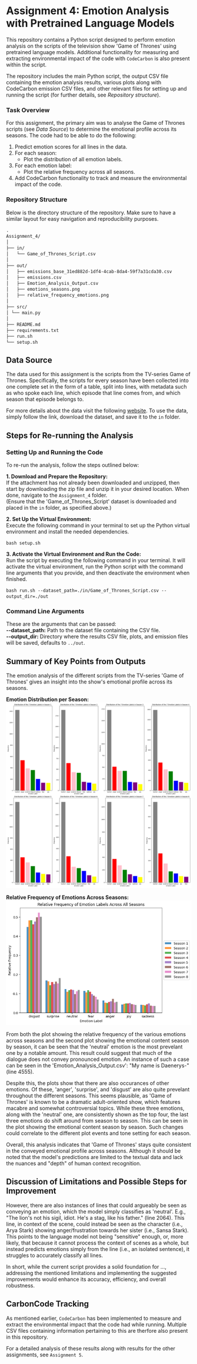 # Assignment 4: Emotion Analysis with Pretrained Language Models
This repository contains a Python script designed to perform emotion analysis on the scripts of the television show 'Game of Thrones' using pretrained language models. Additional functionality for measuring and extracting environmental impact of the code with `CodeCarbon` is also present within the script.

The repository includes the main Python script, the output CSV file containing the emotion analysis results, various plots along with CodeCarbon emission CSV files, and other relevant files for setting up and running the script (for further details, see *Repository structure*).

### Task Overview
For this assignment, the primary aim was to analyse the Game of Thrones scripts (see *Data Source*) to determine the emotional profile across its seasons. The code had to be able to do the following:  
1. Predict emotion scores for all lines in the data.
2. For each season:
    - Plot the distribution of all emotion labels.
3. For each emotion label:
    - Plot the relative frequency across all seasons.
4. Add CodeCarbon functionality to track and measure the environmental impact of the code. 

### Repository Structure
Below is the directory structure of the repository. Make sure to have a similar layout for easy navigation and reproducibility purposes.  
```
.
Assignment_4/
│
├── in/
│   └── Game_of_Thrones_Script.csv
│
├── out/
│   ├── emissions_base_31ed882d-1df4-4cab-8da4-59f7a31cda30.csv
│   ├── emissions.csv
│   ├── Emotion_Analysis_Output.csv
│   ├── emotions_seasons.png
│   ├── relative_frequency_emotions.png
│
├── src/
│ └── main.py
│
├── README.md
├── requirements.txt
├── run.sh
└── setup.sh

```

## Data Source
The data used for this assignment is the scripts from the TV-series Game of Thrones. Specifically, the scripts for every season have been collected into one complete set in the form of a table, split into lines, with metadata such as who spoke each line, which episode that line comes from, and which season that episode belongs to.

For more details about the data visit the following [website](https://www.kaggle.com/datasets/albenft/game-of-thrones-script-all-seasons?select=Game_of_Thrones_Script.csv). To use the data, simply follow the link, download the dataset, and save it to the `in` folder.

## Steps for Re-running the Analysis
### Setting Up and Running the Code
To re-run the analysis, follow the steps outlined below:

**1. Download and Prepare the Repository:**  
If the attachment has not already been downloaded and unzipped, then start by downloading the zip file and unzip it in your desired location. When done, navigate to the `Assignment_4` folder.  
(Ensure that the 'Game_of_Thrones_Script' dataset is downloaded and placed in the `in` folder, as specified above.)

**2. Set Up the Virtual Environment:**  
Execute the following command in your terminal to set up the Python virtual environment and install the needed dependencies.
```
bash setup.sh 
```

**3. Activate the Virtual Environment and Run the Code:**  
Run the script by executing the following command in your terminal. It will activate the virtual environment, run the Python script with the command line arguments that you provide, and then deactivate the environment when finished.
```
bash run.sh --dataset_path=./in/Game_of_Thrones_Script.csv --output_dir=./out
```

### Command Line Arguments
These are the arguments that can be passed:  
**--dataset_path:** Path to the dataset file containing the CSV file.  
**--output_dir:** Directory where the results CSV file, plots, and emission files will be saved, defaults to `../out`.   

## Summary of Key Points from Outputs
The emotion analysis of the different scripts from the TV-series 'Game of Thrones' gives an insight into the show's emotional profile across its seasons.

**Emotion Distribution per Season:**  
![Emotion Distribution per Season](./out/emotions_seasons.png)

**Relative Frequency of Emotions Across Seasons:**  
![Relative Frequency of Emotions Across Seasons](./out/relative_frequency_emotions.png)

From both the plot showing the relative frequency of the various emotions across seasons and the second plot showing the emotional content season by season, it can be seen that the 'neutral' emotion is the most prevelant one by a notable amount. This result could suggest that much of the dialogue does not convey pronounced emotion. An instance of such a case can be seen in the 'Emotion_Analysis_Output.csv': "My name is Daenerys-" (line 4555).

Despite this, the plots show that there are also occurances of other emotions. Of these, 'anger', 'surprise', and 'disgust' are also quite prevelant throughout the different seasons. This seems plausible, as 'Game of Thrones' is known to be a dramatic adult-oriented show, which features macabre and somewhat controversial topics.
While these three emotions, along with the 'neutral' one, are consistently shown as the top four, the last three emotions do shift around from season to season. This can be seen in the plot showing the emotional content season by season. Such changes could correlate to the different plot events and tone setting for each season.

Overall, this analysis indicates that 'Game of Thrones' stays quite consistent in the conveyed emotional profile across seasons. Although it should be noted that the model's predictions are limited to the textual data and lack the nuances and "depth" of human context recognition.  

## Discussion of Limitations and Possible Steps for Improvement  

However, there are also instances of lines that could argueably be seen as conveying an emotion, which the model simply classifies as 'neutral'. E.g., "The lion's not his sigil, idiot. He's a stag, like his father." (line 2064). This line, in context of the scene, could instead be seen as the character (i.e., Arya Stark) showing anger/frustration towards her sister (i.e., Sansa Stark).
This points to the language model not being "sensitive" enough, or, more likely, that because it cannot process the context of scenes as a whole, but instead predicts emotions simply from the line (i.e., an isolated sentence), it struggles to accurately classify all lines.

In short, while the current script provides a solid foundation for ..., addressing the mentioned limitations and implementing the suggested improvements would enhance its accuracy, efficiency, and overall robustness.

## CarbonCode Tracking
As mentioned earlier, `CodeCarbon` has been implemented to measure and extract the environmental impact that the code had while running. Multiple CSV files containing information pertaining to this are therfore also present in this repository.  

For a detailed analysis of these results along with results for the other assignments, see `Assignment 5`.